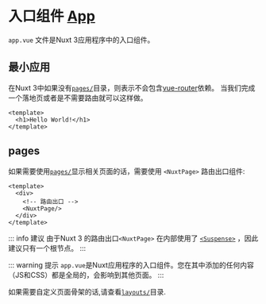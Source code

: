 #  入口组件 [App](https://v3.nuxtjs.org/docs/directory-structure/app)

 `app.vue` 文件是Nuxt 3应用程序中的入口组件。

## 最小应用

 在Nuxt 3中如果没有[`pages/`](/docs/directory-structure/pages)目录，则表示不会包含[vue-router](https://next.router.vuejs.org/)依赖。 当我们完成一个落地页或者是不需要路由就可以这样做。

```vue [app.vue]
<template>
  <h1>Hello World!</h1>
</template>
```

## pages

如果需要使用[`pages/`](/docs/directory-structure/pages)显示相关页面的话，需要使用 `<NuxtPage>` 路由出口组件:

```vue [app.vue]
<template>
  <div>
    <!-- 路由出口 -->
    <NuxtPage/>
  </div>
</template>
```

::: info 建议
由于Nuxt 3 的路由出口`<NuxtPage>` 在内部使用了 [`<Suspense>`](https://v3.vuejs.org/guide/migration/suspense.html) ，因此建议只有一个根节点。
:::

::: warning 提示
`app.vue`是Nuxt应用程序的入口组件。您在其中添加的任何内容（JS和CSS）都是全局的，会影响到其他页面。
:::

如果需要自定义页面骨架的话,请查看[`layouts/`](/docs/directory-structure/layouts)目录.